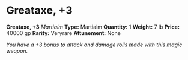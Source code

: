 # Greataxe, +3

**Greataxe, +3**
_Martialm_
**Type:** Martialm
**Quantity:** 1
**Weight:** 7 lb
**Price:** 40000 gp
**Rarity:** Veryrare
**Attunement:** None

*You have a +3 bonus to attack and damage rolls made with this magic weapon.*